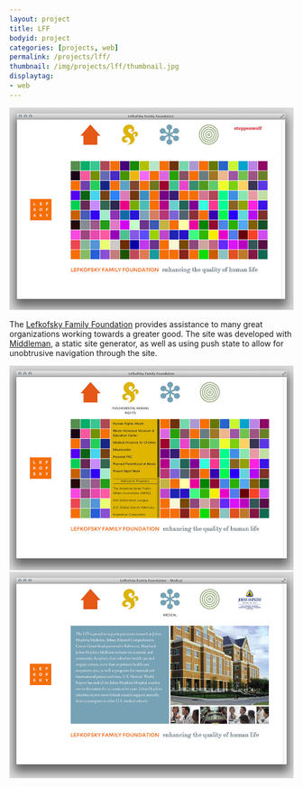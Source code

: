 ```yaml
---
layout: project
title: LFF
bodyid: project
categories: [projects, web]
permalink: /projects/lff/
thumbnail: /img/projects/lff/thumbnail.jpg
displaytag:
- web
---
```


<img class="large" src="/img/projects/lff/home.jpg" alt="Home"/>

The <a href="http://lefkofskyfoundation.com/" target="_blank">Lefkofsky Family Foundation</a> provides assistance to many great organizations working towards a greater good. The site was developed with <a href="http://middlemanapp.com/" target="_blank">Middleman</a>, a static site generator, as well as using push state to allow for unobtrusive navigation through the site.

<img class="large" src="/img/projects/lff/menu.jpg" alt="Home"/>
<img class="large" src="/img/projects/lff/project.jpg" alt="Home"/>
